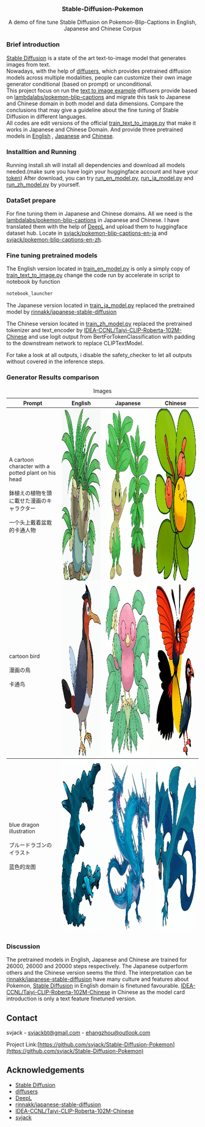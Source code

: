 <!-- PROJECT LOGO -->
<br />
<p align="center">
  <h3 align="center">Stable-Diffusion-Pokemon</h3>

  <p align="center">
   		A demo of fine tune Stable Diffusion on Pokemon-Blip-Captions in English, Japanese and Chinese Corpus
    <br />
  </p>
</p>

### Brief introduction
[Stable Diffusion](https://stability.ai/blog/stable-diffusion-public-release) is a state of the art text-to-image model that generates images from text.<br/>
Nowadays, with the help of [diffusers](https://github.com/huggingface/diffusers), which provides pretrained diffusion models across multiple modalities, people can customize their own image generator conditional (based on prompt) or unconditional.<br/>
This project focus on run the [text to image example](https://github.com/huggingface/diffusers/tree/main/examples/text_to_image) diffusers provide based on [lambdalabs/pokemon-blip-captions](https://huggingface.co/datasets/lambdalabs/pokemon-blip-captions) and migrate this task to Japanese and Chinese domain
in both model and data dimensions. Compare the conclusions that may give a guideline about the fine tuning of Stable Diffusion in different languages.<br/>
All codes are edit versions of the official [train_text_to_image.py](https://github.com/huggingface/diffusers/blob/main/examples/text_to_image/train_text_to_image.py) that make it works in Japanese and Chinese Domain.
And provide three pretrained models in [English](https://huggingface.co/svjack/Stable-Diffusion-Pokemon-en) , [Japanese](https://huggingface.co/svjack/Stable-Diffusion-Pokemon-ja) and [Chinese](https://huggingface.co/svjack/Stable-Diffusion-Pokemon-zh).

### Installtion and Running
Running install.sh will install all dependencies and download all models needed.(make sure you have login your huggingface account and have your [token](https://huggingface.co/docs/hub/security-tokens))
After download, you can try [run_en_model.py](run_en_model.py), [run_ja_model.py](run_ja_model.py) and [run_zh_model.py](run_zh_model.py) by yourself.

### DataSet prepare
For fine tuning them in Japanese and Chinese domains. All we need is the [lambdalabs/pokemon-blip-captions](https://huggingface.co/datasets/lambdalabs/pokemon-blip-captions) in Japanese and Chinese. I have translated them with the help of [DeepL](https://www.deepl.com/translator) and upload them to huggingface dataset hub. Locate in [svjack/pokemon-blip-captions-en-ja](https://huggingface.co/datasets/svjack/pokemon-blip-captions-en-ja) and [svjack/pokemon-blip-captions-en-zh](https://huggingface.co/datasets/svjack/pokemon-blip-captions-en-zh).

### Fine tuning pretrained models
The English version located in [train_en_model.py](train_en_model.py) is only a simply copy of [train_text_to_image.py](https://github.com/huggingface/diffusers/blob/main/examples/text_to_image/train_text_to_image.py) change the code run by accelerate in script to notebook by function
```python
notebook_launcher
```

The Japanese version located in [train_ja_model.py](train_ja_model.py)
replaced the pretrained model by [rinnakk/japanese-stable-diffusion](https://github.com/rinnakk/japanese-stable-diffusion)<br/>

The Chinese version located in [train_zh_model.py](train_zh_model.py)
replaced the pretrained tokenizer and text_encoder by [IDEA-CCNL/Taiyi-CLIP-Roberta-102M-Chinese](https://huggingface.co/IDEA-CCNL/Taiyi-CLIP-Roberta-102M-Chinese) and use logit output from BertForTokenClassification with padding to the downstream network to replace CLIPTextModel.

For take a look at all outputs, i disable the safety_checker to let all outputs without covered in the inference steps.

### Generator Results comparison
<table><caption>Images</caption>
<thead>
<tr>
<th>Prompt</th>
<th colspan="1">English</th>
<th colspan="1">Japanese</th>
<th colspan="1">Chinese</th>
</tr>
</thead>
<tbody>
<tr>
<td>A cartoon character with a potted plant on his head<br/><br/>鉢植えの植物を頭に載せた漫画のキャラクター<br/><br/>一个头上戴着盆栽的卡通人物</td>
<td><img src="imgs/en_plant.jpg" alt="Girl in a jacket" width="300" height="450"></td>
<td><img src="imgs/ja_plant.jpg" alt="Girl in a jacket" width="300" height="450"></td>
<td><img src="imgs/zh_plant.jpg" alt="Girl in a jacket" width="300" height="450"></td>
</tr>
<tr>
<td>cartoon bird<br/><br/>漫画の鳥<br/><br/>卡通鸟</td>
<td><img src="imgs/en_bird.jpg" alt="Girl in a jacket" width="300" height="450"></td>
<td><img src="imgs/ja_bird.jpg" alt="Girl in a jacket" width="300" height="450"></td>
<td><img src="imgs/zh_bird.jpg" alt="Girl in a jacket" width="300" height="450"></td>
</tr>
</tbody>
<tfoot>
<tr>
<td>blue dragon illustration<br/><br/>ブルードラゴンのイラスト<br/><br/>蓝色的龙图</td>
<td><img src="imgs/en_blue_dragon.jpg" alt="Girl in a jacket" width="300" height="450"></td>
<td><img src="imgs/ja_blue_dragon.jpg" alt="Girl in a jacket" width="300" height="450"></td>
<td><img src="imgs/zh_blue_dragon.jpg" alt="Girl in a jacket" width="300" height="450"></td>
</tr>
</tfoot>
</table>

### Discussion
The pretrained models in English, Japanese and Chinese are trained for 26000, 26000 and 20000 steps respectively. The Japanese outperform others and the Chinese version seems the third. The interpretation can be
[rinnakk/japanese-stable-diffusion](https://github.com/rinnakk/japanese-stable-diffusion) have many culture and features about Pokemon, [Stable Diffusion](https://stability.ai/blog/stable-diffusion-public-release) in English domain is finetuned favourable. [IDEA-CCNL/Taiyi-CLIP-Roberta-102M-Chinese](https://huggingface.co/IDEA-CCNL/Taiyi-CLIP-Roberta-102M-Chinese) in Chinese as the model card introduction is only a text feature finetuned version.

<!-- CONTACT -->
## Contact

<!--
Your Name - [@your_twitter](https://twitter.com/your_username) - email@example.com
-->
svjack - svjackbt@gmail.com - ehangzhou@outlook.com

<!--
Project Link: [https://github.com/your_username/repo_name](https://github.com/your_username/repo_name)
-->
Project Link:[https://github.com/svjack/Stable-Diffusion-Pokemon](https://github.com/svjack/Stable-Diffusion-Pokemon)


<!-- ACKNOWLEDGEMENTS -->
## Acknowledgements
<!--
* [GitHub Emoji Cheat Sheet](https://www.webpagefx.com/tools/emoji-cheat-sheet)
* [Img Shields](https://shields.io)
* [Choose an Open Source License](https://choosealicense.com)
* [GitHub Pages](https://pages.github.com)
* [Animate.css](https://daneden.github.io/animate.css)
* [Loaders.css](https://connoratherton.com/loaders)
* [Slick Carousel](https://kenwheeler.github.io/slick)
* [Smooth Scroll](https://github.com/cferdinandi/smooth-scroll)
* [Sticky Kit](http://leafo.net/sticky-kit)
* [JVectorMap](http://jvectormap.com)
* [Font Awesome](https://fontawesome.com)
-->
* [Stable Diffusion](https://stability.ai/blog/stable-diffusion-public-release)
* [diffusers](https://github.com/huggingface/diffusers)
* [DeepL](https://www.deepl.com/translator)
* [rinnakk/japanese-stable-diffusion](https://github.com/rinnakk/japanese-stable-diffusion)
* [IDEA-CCNL/Taiyi-CLIP-Roberta-102M-Chinese](https://huggingface.co/IDEA-CCNL/Taiyi-CLIP-Roberta-102M-Chinese)
* [svjack](https://huggingface.co/svjack)
